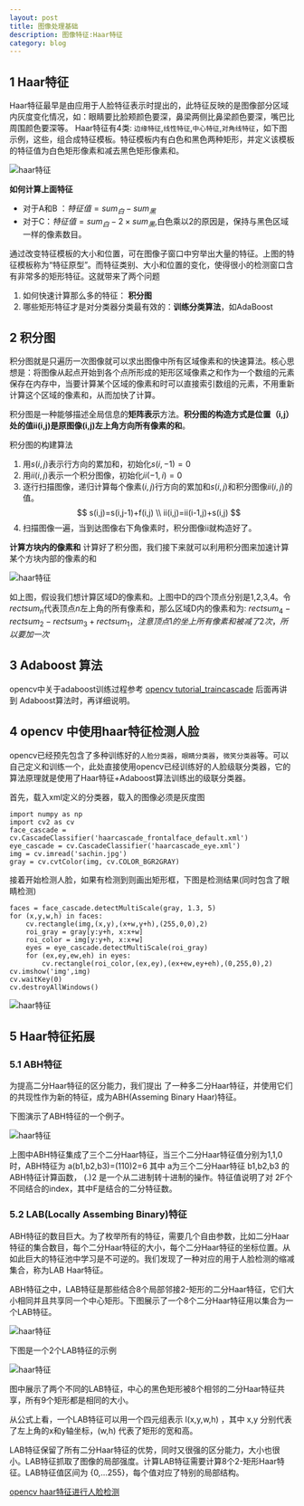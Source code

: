```yaml
---
layout: post
title: 图像处理基础
description: 图像特征:Haar特征
category: blog
---
```


## 1 Haar特征

Haar特征最早是由应用于人脸特征表示时提出的，此特征反映的是图像部分区域内灰度变化情况，如：眼睛要比脸颊颜色要深，鼻梁两侧比鼻梁颜色要深，嘴巴比周围颜色要深等。
Haar特征有4类: `边缘特征`,`线性特征`,`中心特征`,`对角线特征`，如下图示例，这些，组合成特征模板。特征模板内有白色和黑色两种矩形，并定义该模板的特征值为白色矩形像素和减去黑色矩形像素和。

![haar特征](/images/blog/haar_1.jpg)

**如何计算上面特征**

+ 对于A和B ：$特征值=sum _白-sum_黑$
+ 对于C：$特征值=sum _白-2\times sum_黑$,白色乘以2的原因是，保持与黑色区域一样的像素数目。

通过改变特征模板的大小和位置，可在图像子窗口中穷举出大量的特征。上图的特征模板称为“特征原型”。而特征类别、大小和位置的变化，使得很小的检测窗口含有非常多的矩形特征。这就带来了两个问题
1. 如何快速计算那么多的特征： **积分图**
2. 哪些矩形特征才是对分类器分类最有效的：**训练分类算法**，如AdaBoost

## 2 积分图

积分图就是只遍历一次图像就可以求出图像中所有区域像素和的快速算法。核心思想是：将图像从起点开始到各个点所形成的矩形区域像素之和作为一个数组的元素保存在内存中，当要计算某个区域的像素和时可以直接索引数组的元素，不用重新计算这个区域的像素和，从而加快了计算。

积分图是一种能够描述全局信息的**矩阵表示**方法。**积分图的构造方式是位置（i,j）处的值ii(i,j)是原图像(i,j)左上角方向所有像素的和**。

积分图的构建算法
1. 用$s(i,j)$表示行方向的累加和，初始化$s(i,-1)=0$
2. 用$ii(i,j)$表示一个积分图像，初始化$ii(-1,i)=0$
3. 逐行扫描图像，递归计算每个像素$(i,j)$行方向的累加和$s(i,j)$和积分图像$ii(i,j)$的值。
$$
s(i,j)=s(i,j-1)+f(i,j) \\
ii(i,j)=ii(i-1,j)+s(i,j)
$$
4. 扫描图像一遍，当到达图像右下角像素时，积分图像ii就构造好了。

**计算方块内的像素和**
计算好了积分图，我们接下来就可以利用积分图来加速计算某个方块内部的像素的和

![haar特征](/images/blog/haar_2.jpg)

如上图，假设我们想计算区域D的像素和。上图中D的四个顶点分别是1,2,3,4。令$rectsum_n$代表顶点$n$左上角的所有像素和，那么区域D内的像素和为: $rectsum_4-rectsum_2-rectsum_3+rectsum_1，注意顶点1的坐上所有像素和被减了2次，所以要加一次$


## 3 Adaboost 算法

opencv中关于adaboost训练过程参考 [opencv tutorial_traincascade](https://docs.opencv.org/3.3.0/dc/d88/tutorial_traincascade.html)
后面再讲到 Adaboost算法时，再详细说明。

## 4 opencv 中使用haar特征检测人脸

opencv已经预先包含了多种训练好的`人脸分类器`，`眼睛分类器`，`微笑分类器`等。可以自己定义和训练一个，此处直接使用opencv已经训练好的人脸级联分类器，它的算法原理就是使用了Haar特征+Adaboost算法训练出的级联分类器。

首先，载入xml定义的分类器，载入的图像必须是灰度图
```
import numpy as np
import cv2 as cv
face_cascade = cv.CascadeClassifier('haarcascade_frontalface_default.xml')
eye_cascade = cv.CascadeClassifier('haarcascade_eye.xml')
img = cv.imread('sachin.jpg')
gray = cv.cvtColor(img, cv.COLOR_BGR2GRAY)
```
接着开始检测人脸，如果有检测到则画出矩形框，下图是检测结果(同时包含了眼睛检测)

```
faces = face_cascade.detectMultiScale(gray, 1.3, 5)
for (x,y,w,h) in faces:
    cv.rectangle(img,(x,y),(x+w,y+h),(255,0,0),2)
    roi_gray = gray[y:y+h, x:x+w]
    roi_color = img[y:y+h, x:x+w]
    eyes = eye_cascade.detectMultiScale(roi_gray)
    for (ex,ey,ew,eh) in eyes:
        cv.rectangle(roi_color,(ex,ey),(ex+ew,ey+eh),(0,255,0),2)
cv.imshow('img',img)
cv.waitKey(0)
cv.destroyAllWindows()
```

![haar特征](/images/blog/haar_3.jpg)


## 5 Haar特征拓展
### 5.1 ABH特征

为提高二分Haar特征的区分能力，我们提出 了一种多二分Haar特征，并使用它们的共现性作为新的特征，成为ABH(Asseming Binary Haar)特征。

下图演示了ABH特征的一个例子。

![haar特征](/images/blog/haar_4.jpg)

上图中ABH特征集成了三个二分Haar特征，当三个二分Haar特征值分别为1,1,0时，ABH特征为 a(b1,b2,b3)=(110)2=6
其中 a为三个二分Haar特征 b1,b2,b3 的ABH特征计算函数， (.)2 是一个从二进制转十进制的操作。特征值说明了对 2F个不同结合的index，其中F是结合的二分特征数。


### 5.2 LAB(Locally Assembing Binary)特征

ABH特征的数目巨大。为了枚举所有的特征，需要几个自由参数，比如二分Haar特征的集合数目，每个二分Haar特征的大小，每个二分Haar特征的坐标位置。从如此巨大的特征池中学习是不可逆的。我们发现了一种对应的用于人脸检测的缩减集合，称为LAB Haar特征。

ABH特征之中，LAB特征是那些结合8个局部邻接2-矩形的二分Haar特征，它们大小相同并且共享同一个中心矩形。下图展示了一个8个二分Haar特征用以集合为一个LAB特征。

![haar特征](/images/blog/haar_5.jpg)

下图是一个2个LAB特征的示例

![haar特征](/images/blog/haar_6.jpg)

图中展示了两个不同的LAB特征，中心的黑色矩形被8个相邻的二分Haar特征共享，所有9个矩形都是相同的大小。

从公式上看，一个LAB特征可以用一个四元组表示 l(x,y,w,h) ，其中 x,y 分别代表了左上角的x和y轴坐标，(w,h) 代表了矩形的宽和高。

LAB特征保留了所有二分Haar特征的优势，同时又很强的区分能力，大小也很小。LAB特征抓取了图像的局部强度。计算LAB特征需要计算8个2-矩形Haar特征。LAB特征值区间为 {0,…255}，每个值对应了特别的局部结构。


[opencv haar特征进行人脸检测](https://docs.opencv.org/3.4.3/d7/d8b/tutorial_py_face_detection.html)
